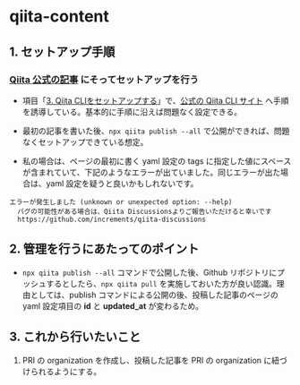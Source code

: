 # qiita-content

## 1. セットアップ手順

### [Qiita 公式の記事](https://qiita.com/Qiita/items/32c79014509987541130) にそってセットアップを行う

- 項目「[3. Qiita CLIをセットアップする](https://qiita.com/Qiita/items/32c79014509987541130#3-qiita-cli%E3%82%92%E3%82%BB%E3%83%83%E3%83%88%E3%82%A2%E3%83%83%E3%83%97%E3%81%99%E3%82%8B)」で、[公式の Qiita CLI サイト](https://github.com/increments/qiita-cli) へ手順を誘導している。基本的に手順に沿えば問題なく設定できる。

- 最初の記事を書いた後、`npx qiita publish --all` で公開ができれば、問題なくセットアップできている想定。

- 私の場合は、ページの最初に書く yaml 設定の tags に指定した値にスペースが含まれていて、下記のようなエラーが出ていました。同じエラーが出た場合は、yaml 設定を疑うと良いかもしれないです。

```
エラーが発生しました (unknown or unexpected option: --help)
  バグの可能性がある場合は、Qiita Discussionsよりご報告いただけると幸いです
  https://github.com/increments/qiita-discussions
```

## 2. 管理を行うにあたってのポイント

- `npx qiita publish --all` コマンドで公開した後、Github リポジトリにプッシュするとしたら、`npx qiita pull` を実施しておいた方が良い認識。理由としては、publish コマンドによる公開の後、投稿した記事のページの yaml 設定項目の **id** と **updated_at** が変わるため。

## 3. これから行いたいこと

1. PRI の organization を作成し、投稿した記事を PRI の organization に紐づけられるようにする。
